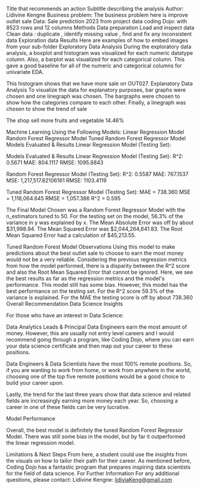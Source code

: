 Title that recommends an action
Subtitle describing the analysis
Author: Lidivine Kengne 
Business problem:
The business problem here is improve outlet sale
Data:
Sale prediction 2023 from project data coding Dojo: with 8523 rows and 12 columns
Methods
Data preparation 
Load and inspect data 
Clean data : duplicate , identify missing value , find and fix any inconsistent data 
Exploration data 
Results
Here are examples of how to embed images from your sub-folder
Exploratory Data Analysis
During the exploratory data analysis, a boxplot and histogram was visualized for each numeric datatype column.
Also, a barplot was visualized for each categorical column.
This gave a good baseline for all of the numeric and categorical columns for univariate EDA.

This histogram shows that we have more sale on OUT027.
Explanatory Data Analysis
To visualize the data for explanatory purposes, bar graphs were chosen and one linegraph was chosen.
The bargraphs were chosen to show how the categories compare to each other. 
Finally, a linegraph was chosen to show the trend of sale 










The shop sell more fruits and vegetable 14.46%


Machine Learning Using the Following Models:
Linear Regression Model
Random Forest Regressor Model
Tuned Random Forest Regressor Model Models Evaluated & Results Linear Regression Model (Testing Set):


Models Evaluated & Results
Linear Regression Model (Testing Set):
R^2: 0.5671
MAE: 804.1117
RMSE: 1095.8843


Random Forest Regressor Model (Testing Set):
R^2: 0.5587
MAE: 767.1537
MSE: 1,217,517.82106161
RMSE: 1103.4119


Tuned Random Forest Regressor Model (Testing Set):
MAE = 738.360
MSE = 1,118,064.645
RMSE = 1,057.386
R^2 = 0.595


The Final Model Chosen was a Random Forest Regressor Model with the n_estimators tuned to 50.
For the testing set on the model, 56.3% of the variance in y was explained by x.
The Mean Absolute Error was off by about $31,998.94.
The Mean Squared Error was $2,044,264,641.83.
The Root Mean Squared Error had a calculation of $45,213.55.




Tuned Random Forest Model Observations
Using this model to make predictions about the best outlet sale to choose to earn the most money would not be a very reliable. Considering the previous regression metrics from how the model performed, there is a disparity between the R^2 score and also the Root Mean Squared Error that cannot be ignored.
Here, we see the best results as far as the regression metrics and the model's performance.
This model still has some bias. However, this model has the best performance on the testing set.
For the R^2 score 59.3% of the variance is explained.
For the MAE the testing score is off by about 738.360
Overall Recommendation
Data Science Insights


For those who have an interest in Data Science:


Data Analytics Leads & Principal Data Engineers earn the most amount of money. However, this are usually not entry level careers and I would recommend going through a program, like Coding Dojo, where you can earn your data science certificate and then map out your career to these positions.


Data Engineers & Data Scientists have the most 100% remote positions. So, if you are wanting to work from home, or work from anywhere in the world, choosing one of the top five remote positions would be a good choice to build your career upon.


Lastly, the trend for the last three years show that data science and related fields are increasingly earning more money each year. So, choosing a career in one of these fields can be very lucrative.


Model Performance


Overall, the best model is definitely the tuned Random Forest Regressor Model. There was still some bias in the model, but by far it outperformed the linear regression model.


Limitations & Next Steps 
From here, a student could use the insights from the visuals on how to tailor their path for their career. As mentioned before, Coding Dojo has a fantastic program that prepares inspiring data scientists for the field of data science.
For Further Information For any additional questions, please contact:
Lidivine Kengne: lidiviaKeng@gmail.com
